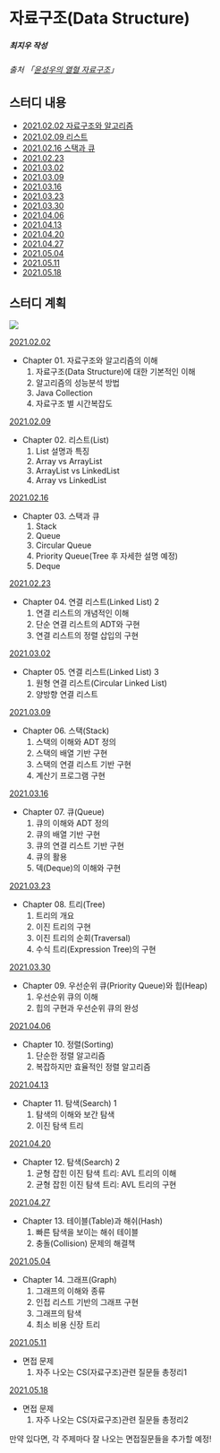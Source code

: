 # 자료구조(Data Structure)

##### 최지우 작성

###### 출처 「[윤성우의 열혈 자료구조](http://www.yes24.com/Product/Goods/6214396)」

## 스터디 내용
- [2021.02.02 자료구조와 알고리즘](https://github.com/ERrorASER/CS/blob/jw/jw/DS/%5B2021%2002%2002%5D.md)
- [2021.02.09 리스트](https://github.com/ERrorASER/CS/blob/jw/jw/DS/%5B%EC%9E%90%EB%A3%8C%EA%B5%AC%EC%A1%B0%5D%20List.md)
- [2021.02.16 스택과 큐](https://github.com/ERrorASER/CS/blob/jw/jw/DS/%5B%EC%9E%90%EB%A3%8C%EA%B5%AC%EC%A1%B0%5D%20Stack%EA%B3%BC%20Queue.md)
- [2021.02.23]()
- [2021.03.02]()
- [2021.03.09]()
- [2021.03.16]()
- [2021.03.23]()
- [2021.03.30]()
- [2021.04.06]()
- [2021.04.13]()
- [2021.04.20]()
- [2021.04.27]()
- [2021.05.04]()
- [2021.05.11]()
- [2021.05.18]()

## 스터디 계획
![](https://images.velog.io/images/humblechoi/post/c6c71582-35ae-4cca-81e6-1438e67e05da/image.png)

[2021.02.02](https://github.com/ERrorASER/CS/blob/jw/jw/DS/%5B2021%2002%2002%5D.md)
* Chapter 01. 자료구조와 알고리즘의 이해
  1. 자료구조(Data Structure)에 대한 기본적인 이해
  2. 알고리즘의 성능분석 방법
  3. Java Collection
  4. 자료구조 별 시간복잡도

[2021.02.09](https://github.com/ERrorASER/CS/blob/jw/jw/DS/%5B%EC%9E%90%EB%A3%8C%EA%B5%AC%EC%A1%B0%5D%20List.md)
* Chapter 02. 리스트(List)
  1. List 설명과 특징
  2. Array vs ArrayList
  3. ArrayList vs LinkedList
  4. Array vs LinkedList

[2021.02.16](https://github.com/ERrorASER/CS/blob/jw/jw/DS/%5B%EC%9E%90%EB%A3%8C%EA%B5%AC%EC%A1%B0%5D%20Stack%EA%B3%BC%20Queue.md)
* Chapter 03. 스택과 큐
  1. Stack
  2. Queue
  3. Circular Queue
  4. Priority Queue(Tree 후 자세한 설명 예정)
  5. Deque


[2021.02.23]()
* Chapter 04. 연결 리스트(Linked List) 2
  1. 연결 리스트의 개념적인 이해
  2. 단순 연결 리스트의 ADT와 구현
  3. 연결 리스트의 정렬 삽입의 구현

[2021.03.02]()
* Chapter 05. 연결 리스트(Linked List) 3
  1. 원형 연결 리스트(Circular Linked List)
  2. 양방향 연결 리스트

[2021.03.09]()
* Chapter 06. 스택(Stack)
  1. 스택의 이해와 ADT 정의
  2. 스택의 배열 기반 구현
  3. 스택의 연결 리스트 기반 구현
  4. 계산기 프로그램 구현

[2021.03.16]()
* Chapter 07. 큐(Queue)
  1. 큐의 이해와 ADT 정의
  2. 큐의 배열 기반 구현
  3. 큐의 연결 리스트 기반 구현
  4. 큐의 활용
  5. 덱(Deque)의 이해와 구현

[2021.03.23]()
* Chapter 08. 트리(Tree)
  1. 트리의 개요
  2. 이진 트리의 구현
  3. 이진 트리의 순회(Traversal)
  4. 수식 트리(Expression Tree)의 구현

[2021.03.30]()
* Chapter 09. 우선순위 큐(Priority Queue)와 힙(Heap)
  1. 우선순위 큐의 이해
  2. 힙의 구현과 우선순위 큐의 완성

[2021.04.06]()
* Chapter 10. 정렬(Sorting)
  1. 단순한 정렬 알고리즘
  2. 복잡하지만 효율적인 정렬 알고리즘

[2021.04.13]()
* Chapter 11. 탐색(Search) 1
  1. 탐색의 이해와 보간 탐색
  2. 이진 탐색 트리

[2021.04.20]()
* Chapter 12. 탐색(Search) 2
  1. 균형 잡힌 이진 탐색 트리: AVL 트리의 이해
  2. 균형 잡힌 이진 탐색 트리: AVL 트리의 구현

[2021.04.27]()
* Chapter 13. 테이블(Table)과 해쉬(Hash)
  1. 빠른 탐색을 보이는 해쉬 테이블
  2. 충돌(Collision) 문제의 해결책

[2021.05.04]()
* Chapter 14. 그래프(Graph)
  1. 그래프의 이해와 종류
  2. 인접 리스트 기반의 그래프 구현
  3. 그래프의 탐색
  4. 최소 비용 신장 트리

[2021.05.11]()
* 면접 문제
  1. 자주 나오는 CS(자료구조)관련 질문들 총정리1

[2021.05.18]()
* 면접 문제
  1. 자주 나오는 CS(자료구조)관련 질문들 총정리2

만약 있다면, 각 주제마다 잘 나오는 면접질문들을 추가할 예정!


